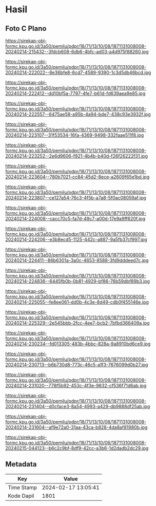 # Hasil

## Foto C Plano

https://sirekap-obj-formc.kpu.go.id/3a50/pemilu/pdpr/18/71/13/10/08/1871131008008-20240214-215432--3fdcb608-6db6-4bfc-ad03-a4d975f88260.jpg

https://sirekap-obj-formc.kpu.go.id/3a50/pemilu/pdpr/18/71/13/10/08/1871131008008-20240214-222022--8e36bfe8-6cd7-4589-9390-1c3d5db46bcd.jpg

https://sirekap-obj-formc.kpu.go.id/3a50/pemilu/pdpr/18/71/13/10/08/1871131008008-20240214-222412--dd10bf5a-7797-4fe7-b61d-fd639aea9e85.jpg

https://sirekap-obj-formc.kpu.go.id/3a50/pemilu/pdpr/18/71/13/10/08/1871131008008-20240214-222557--6475ae58-a95b-4a94-bde7-438c93e3932f.jpg

https://sirekap-obj-formc.kpu.go.id/3a50/pemilu/pdpr/18/71/13/10/08/1871131008008-20240214-223107--31f53534-16fa-4369-9498-332faae511f8.jpg

https://sirekap-obj-formc.kpu.go.id/3a50/pemilu/pdpr/18/71/13/10/08/1871131008008-20240214-223252--2e6d9606-f921-4b4b-b40d-f26f26222f31.jpg

https://sirekap-obj-formc.kpu.go.id/3a50/pemilu/pdpr/18/71/13/10/08/1871131008008-20240214-223604--780b7021-cc84-45d2-8ece-a2609f65e1bd.jpg

https://sirekap-obj-formc.kpu.go.id/3a50/pemilu/pdpr/18/71/13/10/08/1871131008008-20240214-223807--ce127a54-76c3-4f5b-a7a8-5f0ac08059af.jpg

https://sirekap-obj-formc.kpu.go.id/3a50/pemilu/pdpr/18/71/13/10/08/1871131008008-20240214-224008--cacc70c5-fa7d-49c7-a00d-17e9a9ff620f.jpg

https://sirekap-obj-formc.kpu.go.id/3a50/pemilu/pdpr/18/71/13/10/08/1871131008008-20240214-224206--e3b8ecd5-1125-442c-a887-9a5fb37cf997.jpg

https://sirekap-obj-formc.kpu.go.id/3a50/pemilu/pdpr/18/71/13/10/08/1871131008008-20240214-224411--86b6301a-3a0c-4653-8588-3fd9dddeed7c.jpg

https://sirekap-obj-formc.kpu.go.id/3a50/pemilu/pdpr/18/71/13/10/08/1871131008008-20240214-224836--6445fb0b-0b81-4929-bf86-76b59dbf89b3.jpg

https://sirekap-obj-formc.kpu.go.id/3a50/pemilu/pdpr/18/71/13/10/08/1871131008008-20240214-225055--fe8ee061-dd0b-4c3e-8d49-cdb0f455146e.jpg

https://sirekap-obj-formc.kpu.go.id/3a50/pemilu/pdpr/18/71/13/10/08/1871131008008-20240214-225329--2e545bbb-2fcc-4ee7-bcb2-7bfbd366409a.jpg

https://sirekap-obj-formc.kpu.go.id/3a50/pemilu/pdpr/18/71/13/10/08/1871131008008-20240214-230234--fd013305-483b-4bbc-828a-9a8910bd6ce9.jpg

https://sirekap-obj-formc.kpu.go.id/3a50/pemilu/pdpr/18/71/13/10/08/1871131008008-20240214-230713--b6b730d8-773c-46c5-a1f3-7676099d0b27.jpg

https://sirekap-obj-formc.kpu.go.id/3a50/pemilu/pdpr/18/71/13/10/08/1871131008008-20240214-231020--778f5b92-453c-4f3e-9832-cf536f71d6ab.jpg

https://sirekap-obj-formc.kpu.go.id/3a50/pemilu/pdpr/18/71/13/10/08/1871131008008-20240214-231404--d0cface3-8a54-4993-a429-db9888df25ab.jpg

https://sirekap-obj-formc.kpu.go.id/3a50/pemilu/pdpr/18/71/13/10/08/1871131008008-20240214-231604--af9e72a0-31aa-43ca-b828-4da8af81980b.jpg

https://sirekap-obj-formc.kpu.go.id/3a50/pemilu/pdpr/18/71/13/10/08/1871131008008-20240215-044123--b6c2c9bf-8df9-42cc-a3b6-1d2dadb2dc29.jpg


## Metadata

| Key        | Value               |
| ---------- | ------------------- |
| Time Stamp | 2024-02-17 13:05:41 |
| Kode Dapil | 1801                |




